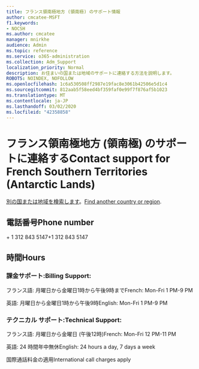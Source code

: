 ```yaml
---
title: フランス領南極地方 (領南極) のサポート情報
author: cmcatee-MSFT
f1.keywords:
- NOCSH
ms.author: cmcatee
manager: mnirkhe
audience: Admin
ms.topic: reference
ms.service: o365-administration
ms.collection: Adm_Support
localization_priority: Normal
description: お住まいの国または地域のサポートに連絡する方法を説明します。
ROBOTS: NOINDEX, NOFOLLOW
ms.openlocfilehash: 1c6a530508ff2987e19fac8e3061b42506e5d1c4
ms.sourcegitcommit: 812aab5f58eed4bf359faf0e99f7f876af5b1023
ms.translationtype: MT
ms.contentlocale: ja-JP
ms.lasthandoff: 03/02/2020
ms.locfileid: "42358858"
---
```

# <a name="contact-support-for-french-southern-territories-antarctic-lands"></a><span data-ttu-id="c4fa7-103">フランス領南極地方 (領南極) のサポートに連絡する</span><span class="sxs-lookup"><span data-stu-id="c4fa7-103">Contact support for French Southern Territories (Antarctic Lands)</span></span>

<span data-ttu-id="c4fa7-104">[別の国または地域を検索します](../contact-support-for-business-products.md)。</span><span class="sxs-lookup"><span data-stu-id="c4fa7-104">[Find another country or region](../contact-support-for-business-products.md).</span></span>

## <a name="phone-number"></a><span data-ttu-id="c4fa7-105">電話番号</span><span class="sxs-lookup"><span data-stu-id="c4fa7-105">Phone number</span></span>
<span data-ttu-id="c4fa7-106">+ 1 312 843 5147</span><span class="sxs-lookup"><span data-stu-id="c4fa7-106">+1 312 843 5147</span></span>

## <a name="hours"></a><span data-ttu-id="c4fa7-107">時間</span><span class="sxs-lookup"><span data-stu-id="c4fa7-107">Hours</span></span>
### <a name="billing-support"></a><span data-ttu-id="c4fa7-108">課金サポート:</span><span class="sxs-lookup"><span data-stu-id="c4fa7-108">Billing Support:</span></span>

<span data-ttu-id="c4fa7-109">フランス語: 月曜日から金曜日1時から午後9時まで</span><span class="sxs-lookup"><span data-stu-id="c4fa7-109">French: Mon-Fri 1 PM-9 PM</span></span>

<span data-ttu-id="c4fa7-110">英語: 月曜日から金曜日1時から午後9時</span><span class="sxs-lookup"><span data-stu-id="c4fa7-110">English: Mon-Fri 1 PM-9 PM</span></span>

### <a name="technical-support"></a><span data-ttu-id="c4fa7-111">テクニカル サポート:</span><span class="sxs-lookup"><span data-stu-id="c4fa7-111">Technical Support:</span></span>

<span data-ttu-id="c4fa7-112">フランス語: 月曜日から金曜日 (午後12時)</span><span class="sxs-lookup"><span data-stu-id="c4fa7-112">French: Mon-Fri 12 PM-11 PM</span></span>

<span data-ttu-id="c4fa7-113">英語: 24 時間年中無休</span><span class="sxs-lookup"><span data-stu-id="c4fa7-113">English: 24 hours a day, 7 days a week</span></span>

<span data-ttu-id="c4fa7-114">国際通話料金の適用</span><span class="sxs-lookup"><span data-stu-id="c4fa7-114">International call charges apply</span></span>
